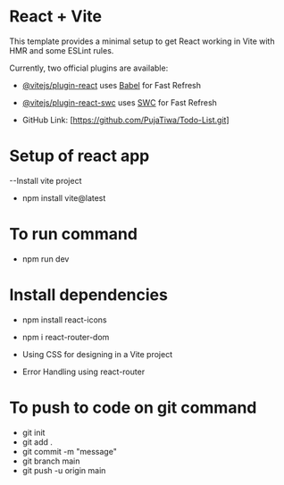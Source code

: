 # React + Vite

This template provides a minimal setup to get React working in Vite with HMR and some ESLint rules.

Currently, two official plugins are available:

- [@vitejs/plugin-react](https://github.com/vitejs/vite-plugin-react/blob/main/packages/plugin-react/README.md) uses [Babel](https://babeljs.io/) for Fast Refresh
- [@vitejs/plugin-react-swc](https://github.com/vitejs/vite-plugin-react-swc) uses [SWC](https://swc.rs/) for Fast Refresh

- GitHub Link: [https://github.com/PujaTiwa/Todo-List.git]
# Setup of react app
--Install vite project 

- npm install vite@latest

# To run command

- npm run dev

# Install dependencies
- npm install react-icons
- npm i react-router-dom

- Using CSS for designing in a Vite project

- Error Handling using react-router


# To push to code on git command
- git init
- git add .
- git commit -m "message"
- git branch main
- git push -u origin main

